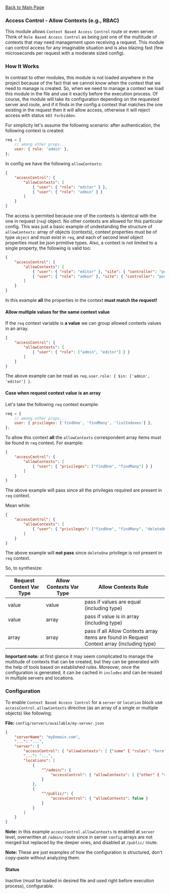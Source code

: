 [Back to Main Page](https://github.com/SorinGFS/express-access-proxy#configuration)

### Access Control - Allow Contexts (e.g., RBAC)

This module allows `Context Based Access Control` route or even server. Think of `Role Based Access Control` as being just one of the multitude of contexts that may need management upon receiving a request. This module can control access for any imaginable situation and is also blazing fast (few microseconds per request with a moderate sized config).

### How It Works

In contrast to other modules, this module is not loaded anywhere in the project because of the fact that we cannot know when the context that we need to manage is created. So, when we need to manage a context we load this module in the file and use it exactly before the execution process. Of course, the module will take its configuration depending on the requested server and route, and if it finds in the config a context that matches the one existing in the request then it will allow access, otherwise it will reject access with status `403 Forbidden`.

For simplicity let's assume the following scenario: after authentication, the following context is created:

```js
req = {
    // among other props...
    user: { role: 'admin' },
};
```

In config we have the following `allowContexts`:

```json
{
    "accessControl": {
        "allowContexts": [
            { "user": { "role": "editor" } }, 
            { "user": { "role": "admin" } }
        ]
    }
}
```

The access is permited because one of the contexts is identical with the one in request (`req`) object. No other contexts are allowed for this particular config. This was just a basic example of undestanding the structure of `allowContexts`: array of objects (contexts), context properties must be of type `object` and must exist in `req`, and each of second level object properties must be json primitive types. Also, a context is not limited to a single property, the following is valid too:

```json
{
    "accessControl": {
        "allowContexts": [
            { "user": { "role": "editor" }, "site": { "controller": "posts" } }, 
            { "user": { "role": "admin" }, "site": { "controller": "posts" } }
        ]
    }
}
```

In this example **all** the properties in the context **must match the request!**

#### Allow multiple values for the same context value

If the `req` context variable is **a value** we can group allowed contexts values in an array.

```json
{
    "accessControl": {
        "allowContexts": [
            { "user": { "role": ["admin", "editor"] } }
        ]
    }
}
```

The above example can be read as `req.user.role: { $in: ['admin', 'editor'] }`.

#### Case when request context value is an array

Let's take the following `req` context example:

```js
req = {
    // among other props...
    user: { privileges: ['findOne', 'findMany', 'listIndexes'] },
};
```

To allow this context **all** the `allowContexts` correspondent array items must be found in `req` context. For example:

```json
{
    "accessControl": {
        "allowContexts": [
            { "user": { "privileges": ["findOne", "findMany"] } }
        ]
    }
}
```

The above example will pass since all the privileges required are present in `req` context.

Mean while:

```json
{
    "accessControl": {
        "allowContexts": [
            { "user": { "privileges": ["findOne", "findMany", "deleteOne"] } }
        ]
    }
}
```

The above example will **not pass** since `deleteOne` privilege is not present in `req` context.

So, to synthesize: 

| Request Context Var Type | Allow Contexts Var Type | Allow Contexts Rule                                                                        |
| ------------------------ | ----------------------- | ------------------------------------------------------------------------------------------ |
| value                    | value                   | pass if values are equal (including type)                                                  |
| value                    | array                   | pass if value is in array (including type)                                                 |
| array                    | array                   | pass if all Allow Contexts array items are found in Request Context array (including type) |

**Important note:** at first glance it may seem complicated to manage the multitude of contexts that can be created, but they can be generated with the help of tools based on established rules. Moreover, once the configuration is generated, it can be cached in `includes` and can be reused in multiple servers and locations.

### Configuration

To enable `Context Based Access Control` for a `server` or `location` block use `accessControl.allowContexts` directive (as an array of a single or multiple objects) like following:

**File:** `config/servers/available/my-server.json`

```json
{
    "serverName": "myDomain.com",
    "...": "...",
    "server": {
        "accessControl": { "allowContexts": [ {"some" { "rules": "here"}} ] },
        "...": "...",
        "locations": [
            {
                "^/admin/": {
                    "accessControl": { "allowContexts": [ {"other" { "rules": "here"}} ] }
                }
            },
            {
                "^/public/": {
                    "accessControl": { "allowContexts": false }
                }
            }
        ]
    }
}
```

**Note:** in this example `accessControl.allowContexts` is enabled at `server` level, overwritten at `/admin/` route since in server `config` arrays are not merged but replaced by the deeper ones, and disabled at `/public/` route.

**Note:** These are just examples of how the configuration is structured, don't copy-paste without analyzing them.

#### Status

Inactive (must be loaded in desired file and used right before execution process), configurable.
